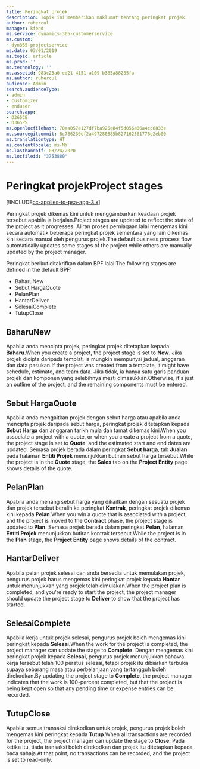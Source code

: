 ```yaml
---
title: Peringkat projek
description: Topik ini memberikan maklumat tentang peringkat projek.
author: ruhercul
manager: kfend
ms.service: dynamics-365-customerservice
ms.custom:
- dyn365-projectservice
ms.date: 03/01/2019
ms.topic: article
ms.prod: ''
ms.technology: ''
ms.assetid: 983c25a0-ed21-4151-a109-b385a88285fa
ms.author: ruhercul
audience: Admin
search.audienceType:
- admin
- customizer
- enduser
search.app:
- D365CE
- D365PS
ms.openlocfilehash: 70aa057e127df7ba925e84f5d056a06a4cc8833e
ms.sourcegitcommit: 8c786230ef2a497280885b827162561776e2eb00
ms.translationtype: HT
ms.contentlocale: ms-MY
ms.lasthandoff: 03/24/2020
ms.locfileid: "3753880"
---
```

# <a name="project-stages"></a><span data-ttu-id="b5a16-103">Peringkat projek</span><span class="sxs-lookup"><span data-stu-id="b5a16-103">Project stages</span></span> 

[!INCLUDE[cc-applies-to-psa-app-3.x](../includes/cc-applies-to-psa-app-3x.md)]

<span data-ttu-id="b5a16-104">Peringkat projek dikemas kini untuk menggambarkan keadaan projek tersebut apabila ia berjalan.</span><span class="sxs-lookup"><span data-stu-id="b5a16-104">Project stages are updated to reflect the state of the project as it progresses.</span></span> <span data-ttu-id="b5a16-105">Aliran proses perniagaan lalai mengemas kini secara automatik beberapa peringkat projek sementara yang lain dikemas kini secara manual oleh pengurus projek.</span><span class="sxs-lookup"><span data-stu-id="b5a16-105">The default business process flow automatically updates some stages of the project while others are manually updated by the project manager.</span></span> 

<span data-ttu-id="b5a16-106">Peringkat berikut ditakrifkan dalam BPF lalai:</span><span class="sxs-lookup"><span data-stu-id="b5a16-106">The following stages are defined in the default BPF:</span></span>

- <span data-ttu-id="b5a16-107">Baharu</span><span class="sxs-lookup"><span data-stu-id="b5a16-107">New</span></span>
- <span data-ttu-id="b5a16-108">Sebut Harga</span><span class="sxs-lookup"><span data-stu-id="b5a16-108">Quote</span></span>
- <span data-ttu-id="b5a16-109">Pelan</span><span class="sxs-lookup"><span data-stu-id="b5a16-109">Plan</span></span>
- <span data-ttu-id="b5a16-110">Hantar</span><span class="sxs-lookup"><span data-stu-id="b5a16-110">Deliver</span></span>
- <span data-ttu-id="b5a16-111">Selesai</span><span class="sxs-lookup"><span data-stu-id="b5a16-111">Complete</span></span>
- <span data-ttu-id="b5a16-112">Tutup</span><span class="sxs-lookup"><span data-stu-id="b5a16-112">Close</span></span> 

## <a name="new"></a><span data-ttu-id="b5a16-113">Baharu</span><span class="sxs-lookup"><span data-stu-id="b5a16-113">New</span></span>

<span data-ttu-id="b5a16-114">Apabila anda mencipta projek, peringkat projek ditetapkan kepada **Baharu**.</span><span class="sxs-lookup"><span data-stu-id="b5a16-114">When you create a project, the project stage is set to **New**.</span></span> <span data-ttu-id="b5a16-115">Jika projek dicipta daripada templat, ia mungkin mempunyai jadual, anggaran dan data pasukan.</span><span class="sxs-lookup"><span data-stu-id="b5a16-115">If the project was created from a template, it might have schedule, estimate, and team data.</span></span> <span data-ttu-id="b5a16-116">Jika tidak, ia hanya satu garis panduan projek dan komponen yang selebihnya mesti dimasukkan.</span><span class="sxs-lookup"><span data-stu-id="b5a16-116">Otherwise, it's just an outline of the project, and the remaining components must be entered.</span></span>

## <a name="quote"></a><span data-ttu-id="b5a16-117">Sebut Harga</span><span class="sxs-lookup"><span data-stu-id="b5a16-117">Quote</span></span>

<span data-ttu-id="b5a16-118">Apabila anda mengaitkan projek dengan sebut harga atau apabila anda mencipta projek daripada sebut harga, peringkat projek ditetapkan kepada **Sebut Harga** dan anggaran tarikh mula dan tamat dikemas kini.</span><span class="sxs-lookup"><span data-stu-id="b5a16-118">When you associate a project with a quote, or when you create a project from a quote, the project stage is set to **Quote**, and the estimated start and end dates are updated.</span></span> <span data-ttu-id="b5a16-119">Semasa projek berada dalam peringkat **Sebut harga**, tab **Jualan** pada halaman **Entiti Projek** menunjukkan butiran sebut harga tersebut.</span><span class="sxs-lookup"><span data-stu-id="b5a16-119">While the project is in the **Quote** stage, the **Sales** tab on the **Project Entity** page shows details of the quote.</span></span>

## <a name="plan"></a><span data-ttu-id="b5a16-120">Pelan</span><span class="sxs-lookup"><span data-stu-id="b5a16-120">Plan</span></span>

<span data-ttu-id="b5a16-121">Apabila anda menang sebut harga yang dikaitkan dengan sesuatu projek dan projek tersebut beralih ke peringkat **Kontrak**, peringkat projek dikemas kini kepada **Pelan**.</span><span class="sxs-lookup"><span data-stu-id="b5a16-121">When you win a quote that is associated with a project, and the project is moved to the **Contract** phase, the project stage is updated to **Plan**.</span></span> <span data-ttu-id="b5a16-122">Semasa projek berada dalam peringkat **Pelan**, halaman **Entiti Projek** menunjukkan butiran kontrak tersebut.</span><span class="sxs-lookup"><span data-stu-id="b5a16-122">While the project is in the **Plan** stage, the **Project Entity** page shows details of the contract.</span></span>

## <a name="deliver"></a><span data-ttu-id="b5a16-123">Hantar</span><span class="sxs-lookup"><span data-stu-id="b5a16-123">Deliver</span></span>

<span data-ttu-id="b5a16-124">Apabila pelan projek selesai dan anda bersedia untuk memulakan projek, pengurus projek harus mengemas kini peringkat projek kepada **Hantar** untuk menunjukkan yang projek telah dimulakan.</span><span class="sxs-lookup"><span data-stu-id="b5a16-124">When the project plan is completed, and you're ready to start the project, the project manager should update the project stage to **Deliver** to show that the project has started.</span></span>

## <a name="complete"></a><span data-ttu-id="b5a16-125">Selesai</span><span class="sxs-lookup"><span data-stu-id="b5a16-125">Complete</span></span> 

<span data-ttu-id="b5a16-126">Apabila kerja untuk projek selesai, pengurus projek boleh mengemas kini peringkat kepada **Selesai**.</span><span class="sxs-lookup"><span data-stu-id="b5a16-126">When the work for the project is completed, the project manager can update the stage to **Complete**.</span></span> <span data-ttu-id="b5a16-127">Dengan mengemas kini peringkat projek kepada **Selesai**, pengurus projek menunjukkan bahawa kerja tersebut telah 100 peratus selesai, tetapi projek itu dibiarkan terbuka supaya sebarang masa atau perbelanjaan yang tertangguh boleh direkodkan.</span><span class="sxs-lookup"><span data-stu-id="b5a16-127">By updating the project stage to **Complete**, the project manager indicates that the work is 100-percent completed, but that the project is being kept open so that any pending time or expense entries can be recorded.</span></span>

## <a name="close"></a><span data-ttu-id="b5a16-128">Tutup</span><span class="sxs-lookup"><span data-stu-id="b5a16-128">Close</span></span>

<span data-ttu-id="b5a16-129">Apabila semua transaksi direkodkan untuk projek, pengurus projek boleh mengemas kini peringkat kepada **Tutup**.</span><span class="sxs-lookup"><span data-stu-id="b5a16-129">When all transactions are recorded for the project, the project manager can update the stage to **Close**.</span></span> <span data-ttu-id="b5a16-130">Pada ketika itu, tiada transaksi boleh direkodkan dan projek itu ditetapkan kepada baca sahaja.</span><span class="sxs-lookup"><span data-stu-id="b5a16-130">At that point, no transactions can be recorded, and the project is set to read-only.</span></span>
